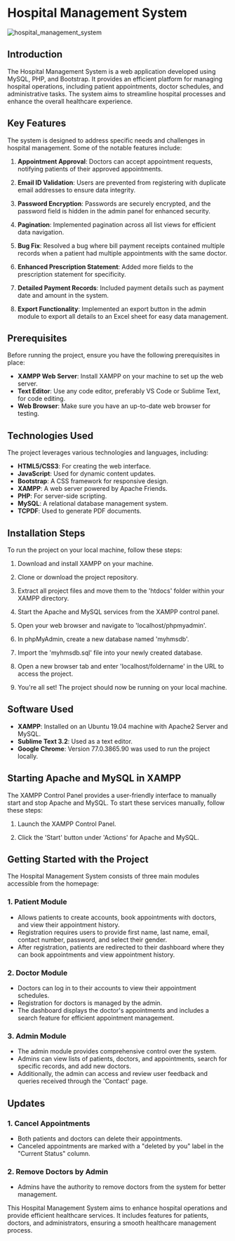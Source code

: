 # Hospital Management System

![hospital_management_system](https://github.com/RedisMadani/hospital-management-app/assets/136177376/2658b47d-7248-4925-a559-b723b92775f5)

## Introduction

The Hospital Management System is a web application developed using MySQL, PHP, and Bootstrap. It provides an efficient platform for managing hospital operations, including patient appointments, doctor schedules, and administrative tasks. The system aims to streamline hospital processes and enhance the overall healthcare experience.

## Key Features

The system is designed to address specific needs and challenges in hospital management. Some of the notable features include:

1. **Appointment Approval**: Doctors can accept appointment requests, notifying patients of their approved appointments.

2. **Email ID Validation**: Users are prevented from registering with duplicate email addresses to ensure data integrity.

3. **Password Encryption**: Passwords are securely encrypted, and the password field is hidden in the admin panel for enhanced security.

4. **Pagination**: Implemented pagination across all list views for efficient data navigation.

5. **Bug Fix**: Resolved a bug where bill payment receipts contained multiple records when a patient had multiple appointments with the same doctor.

6. **Enhanced Prescription Statement**: Added more fields to the prescription statement for specificity.

7. **Detailed Payment Records**: Included payment details such as payment date and amount in the system.

8. **Export Functionality**: Implemented an export button in the admin module to export all details to an Excel sheet for easy data management.

## Prerequisites

Before running the project, ensure you have the following prerequisites in place:

- **XAMPP Web Server**: Install XAMPP on your machine to set up the web server.
- **Text Editor**: Use any code editor, preferably VS Code or Sublime Text, for code editing.
- **Web Browser**: Make sure you have an up-to-date web browser for testing.

## Technologies Used

The project leverages various technologies and languages, including:

- **HTML5/CSS3**: For creating the web interface.
- **JavaScript**: Used for dynamic content updates.
- **Bootstrap**: A CSS framework for responsive design.
- **XAMPP**: A web server powered by Apache Friends.
- **PHP**: For server-side scripting.
- **MySQL**: A relational database management system.
- **TCPDF**: Used to generate PDF documents.

## Installation Steps

To run the project on your local machine, follow these steps:

1. Download and install XAMPP on your machine.

2. Clone or download the project repository.

3. Extract all project files and move them to the 'htdocs' folder within your XAMPP directory.

4. Start the Apache and MySQL services from the XAMPP control panel.

5. Open your web browser and navigate to 'localhost/phpmyadmin'.

6. In phpMyAdmin, create a new database named 'myhmsdb'.

7. Import the 'myhmsdb.sql' file into your newly created database.

8. Open a new browser tab and enter 'localhost/foldername' in the URL to access the project.

9. You're all set! The project should now be running on your local machine.

## Software Used

- **XAMPP**: Installed on an Ubuntu 19.04 machine with Apache2 Server and MySQL.
- **Sublime Text 3.2**: Used as a text editor.
- **Google Chrome**: Version 77.0.3865.90 was used to run the project locally.

## Starting Apache and MySQL in XAMPP

The XAMPP Control Panel provides a user-friendly interface to manually start and stop Apache and MySQL. To start these services manually, follow these steps:

1. Launch the XAMPP Control Panel.

2. Click the 'Start' button under 'Actions' for Apache and MySQL.

## Getting Started with the Project

The Hospital Management System consists of three main modules accessible from the homepage:

### 1. Patient Module

- Allows patients to create accounts, book appointments with doctors, and view their appointment history.
- Registration requires users to provide first name, last name, email, contact number, password, and select their gender.
- After registration, patients are redirected to their dashboard where they can book appointments and view appointment history.

### 2. Doctor Module

- Doctors can log in to their accounts to view their appointment schedules.
- Registration for doctors is managed by the admin.
- The dashboard displays the doctor's appointments and includes a search feature for efficient appointment management.

### 3. Admin Module

- The admin module provides comprehensive control over the system.
- Admins can view lists of patients, doctors, and appointments, search for specific records, and add new doctors.
- Additionally, the admin can access and review user feedback and queries received through the 'Contact' page.

## Updates

### 1. Cancel Appointments

- Both patients and doctors can delete their appointments.
- Canceled appointments are marked with a "deleted by you" label in the "Current Status" column.

### 2. Remove Doctors by Admin

- Admins have the authority to remove doctors from the system for better management.

This Hospital Management System aims to enhance hospital operations and provide efficient healthcare services. It includes features for patients, doctors, and administrators, ensuring a smooth healthcare management process.
